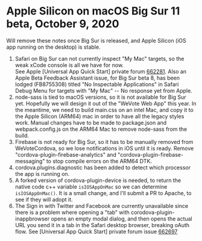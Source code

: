 # Apple Silicon on macOS Big Sur 11 beta, October 9, 2020

Will remove these notes once Big Sur is released, and Apple Silicon (iOS app running on the desktop) is stable.

1. Safari on Big Sur can not currently inspect "My Mac" targets, so the weak xCode console is all we have for now.  
See Apple [Universal App Quick Start] private forum [662281](https://developer.apple.com/forums/thread/662281?login=true).  Also
an Apple Beta Feedback Assistant issue, for Big Sur beta 8, has been lodged (FB8755308) titled "No Inspectable Applications" in Safari Debug Menu for targets with "My Mac" -- No response yet from Apple.  
1. node-sass is tied to macOS versions, so it is not available for Big Sur yet.  Hopefully we will design it out 
of the "WeVote Web App" this year.  In the meantime, we need to build main.css on an intel Mac, and copy it to the 
Apple Silicon (ARM64) mac in order to have all the legacy styles work.
Manual changes have to be made to package.json and webpack.config.js on the ARM64 Mac to remove
node-sass from the build.
1. Firebase is not ready for Big Sur, so it has to be manually removed from WeVoteCordova, so we lose notifications
in iOS until it is ready.  Remove "cordova-plugin-firebase-analytics" and "cordova-plugin-firebase-messaging" to stop compile errors on the ARM64 DTK.
1. cordova.plugins.diagnostic has been added to detect which processor the app is running on.
1. A forked version of cordova-plugin-device is needed, to return the native code c++ variable `isIOSAppOnMac` so we can determine
`isIOSAppOnMac()`.  It is a small change, and I'll submit a PR to Apache, to see if they will adopt it.
1. The Sign in with Twitter and Facebook are currently unavailable since there is a problem where opening a "tab" with corodova-plugin-inappbrowser
opens an empty modal dialog, and then opens the actual URL you send it in a tab in the Safari desktop browser, breaking oAuth 
flow. See [Universal App Quick Start] private forum issue [662697](https://developer.apple.com/forums/thread/662697)

